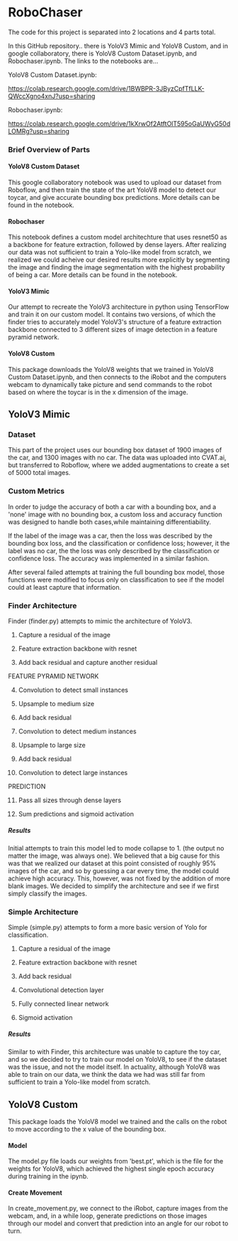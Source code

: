 # RoboChaser

The code for this project is separated into 2 locations and 4 parts total.

In this GitHub repository.. there is YoloV3 Mimic and YoloV8 Custom, and in google 
collaboratory, there is YoloV8 Custom Dataset.ipynb, and Robochaser.ipynb. The links 
to the notebooks are...

YoloV8 Custom Dataset.ipynb:

https://colab.research.google.com/drive/1BWBPR-3JByzCpfTfLLK-QWccXgno4xnJ?usp=sharing 

Robochaser.ipynb:

https://colab.research.google.com/drive/1kXrwOf2AtftOlT595oGaUWyG50dLOMRg?usp=sharing

### Brief Overview of Parts

#### YoloV8 Custom Dataset
This google collaboratory notebook was used to upload our dataset from Roboflow, 
and then train the state of the art YoloV8 model to detect our toycar, and give 
accurate bounding box predictions. More details can be found in the notebook.

#### Robochaser
This notebook defines a custom model architechture that uses resnet50 as a backbone 
for feature extraction, followed by dense layers. After realizing our data was not 
sufficient to train a Yolo-like model from scratch, we realized we could acheive 
our desired results more explicitly by segmenting the image and finding the image 
segmentation with the highest probability of being a car. More details can be 
found in the notebook.

#### YoloV3 Mimic
Our attempt to recreate the YoloV3 architecture in python using TensorFlow and 
train it on our custom model. It contains two versions, of which the finder tries to 
accurately model YoloV3's structure of a feature extraction backbone connected to 
3 different sizes of image detection in a feature pyramid network. 

#### YoloV8 Custom
This package downloads the YoloV8 weights that we trained in YoloV8 Custom 
Dataset.ipynb, and then connects to the iRobot and the computers webcam to dynamically 
take picture and send commands to the robot based on where the toycar is in the x 
dimension of the image.

## YoloV3 Mimic
### Dataset
This part of the project uses our bounding box dataset of 1900 images of the car, 
and 1300 images with no car. The data was uploaded into CVAT.ai, but transferred to 
Roboflow, where we added augmentations to create a set of 5000 total images.

### Custom Metrics
In order to judge the accuracy of both a car with a bounding box, and a 'none' image 
with no bounding box, a custom loss and accuracy function was designed to handle both 
cases,while maintaining differentiability.

If the label of the image was a car, then the loss was described by the bounding box loss, 
and the classification or confidence loss; however, it the label was no car, the the loss 
was only described by the classification or confidence loss. The accuracy was implemented 
in a similar fashion. 

After several failed attempts at training the full bounding box model, those functions 
were modified to focus only on classification to see if the model could at least capture 
that information.

### Finder Architecture
Finder (finder.py) attempts to mimic the architecture of YoloV3.

1. Capture a residual of the image

2. Feature extraction backbone with resnet

3. Add back residual and capture another residual

FEATURE PYRAMID NETWORK

4. Convolution to detect small instances

5. Upsample to medium size

6. Add back residual

7. Convolution to detect medium instances

8. Upsample to large size

9. Add back residual

10. Convolution to detect large instances

PREDICTION

11. Pass all sizes through dense layers

12. Sum predictions and sigmoid activation

##### Results
Initial attempts to train this model led to mode collapse to 1. (the output no matter 
the image, was always one). We believed that a big cause for this was that we realized
our dataset at this point consisted of roughly 95% images of the car, and so by guessing
a car every time, the model could achieve high accuracy. This, however, was not fixed by
the addition of more blank images. We decided to simplify the architecture and see if we
first simply classify the images.

### Simple Architecture
Simple (simple.py) attempts to form a more basic version of Yolo for classification.

1. Capture a residual of the image

2. Feature extraction backbone with resnet

3. Add back residual

4. Convolutional detection layer

5. Fully connected linear network

6. Sigmoid activation

##### Results
Similar to with Finder, this architecture was unable to capture the toy car, and so 
we decided to try to train our model on YoloV8, to see if the dataset was the issue,
and not the model itself. In actuality, although YoloV8 was able to train on our data,
we think the data we had was still far from sufficient to train a Yolo-like model
from scratch.

## YoloV8 Custom
This package loads the YoloV8 model we trained and the calls on the robot to move
according to the x value of the bounding box.

#### Model
The model.py file loads our weights from 'best.pt', which is the file for the weights 
for YoloV8, which achieved the highest single epoch accuracy during training in the ipynb.

#### Create Movement
In create_movement.py, we connect to the iRobot, capture images from the webcam, and,
in a while loop, generate predictions on those images through our model and convert
that prediction into an angle for our robot to turn. 
